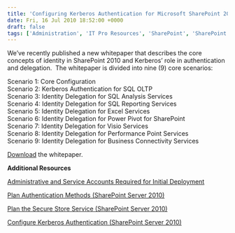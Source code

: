 ```yaml
---
title: 'Configuring Kerberos Authentication for Microsoft SharePoint 2010 Products'
date: Fri, 16 Jul 2010 18:52:00 +0000
draft: false
tags: ['Administration', 'IT Pro Resources', 'SharePoint', 'SharePoint Foundation 2010', 'SharePoint Server 2010']
---
```


We’ve recently published a new whitepaper that describes the core concepts of identity in SharePoint 2010 and Kerberos’ role in authentication and delegation.  The whitepaper is divided into nine (9) core scenarios:

Scenario 1: Core Configuration  
Scenario 2: Kerberos Authentication for SQL OLTP  
Scenario 3: Identity Delegation for SQL Analysis Services  
Scenario 4: Identity Delegation for SQL Reporting Services  
Scenario 5: Identity Delegation for Excel Services  
Scenario 6: Identity Delegation for Power Pivot for SharePoint  
Scenario 7: Identity Delegation for Visio Services  
Scenario 8: Identity Delegation for Performance Point Services  
Scenario 9: Identity Delegation for Business Connectivity Services

[Download](http://go.microsoft.com/fwlink/?LinkId=197178) the whitepaper.

**Additional Resources**

[Administrative and Service Accounts Required for Initial Deployment](http://technet.microsoft.com/en-us/library/ee662513.aspx)

[Plan Authentication Methods (SharePoint Server 2010)](http://technet.microsoft.com/en-us/library/cc262350.aspx)

[Plan the Secure Store Service (SharePoint Server 2010)](http://technet.microsoft.com/en-us/library/ee806889.aspx)

[Configure Kerberos Authentication (SharePoint Server 2010)](http://technet.microsoft.com/en-us/library/ee806870.aspx)